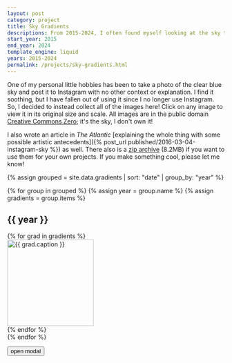 ```yaml
---
layout: post
category: project
title: Sky Gradients
descriptions: From 2015-2024, I often found myself looking at the sky to capture an image of a sky gradient and post it to Instagram. This archive collects all the gradients for users to browse without needing Instagram.
start_year: 2015
end_year: 2024
template_engine: liquid
years: 2015-2024
permalink: /projects/sky-gradients.html
---
```

One of my personal little hobbies has been to take a photo of the clear blue sky and post it to Instagram with no other context or explanation. I find it soothing, but I have fallen out of using it since I no longer use Instagram. So, I decided to instead collect all of the images here! Click on any image to view it in its original size and scale. All images are in the public domain [Creative Commons Zero](https://creativecommons.org/public-domain/cc0/); it's the sky, I don't own it!

I also wrote an article in _The Atlantic_ [explaining the whole thing with some possible artistic antecedents]({% post_url published/2016-03-04-instagram-sky %}) as well. There also is a [zip archive](/images/projects/sky-gradients.zip) (8.2MB) if you want to use them for your own projects. If you make something cool, please let me know!

{% assign grouped = site.data.gradients | sort: "date" | group_by: "year" %}

{% for group in grouped %}
  {% assign year = group.name %}
  {% assign gradients = group.items %}

  <h2 class="h2">{{ year }}</h2>
  <!--grid-cols-2 md:grid-cols-3 lg:grid-cols-4  -->
  <div class="flex flex-wrap flex-row gap-1 justify-start not-prose">
      {% for grad in gradients %}
        <div>
            <a onclick="modal_{{ grad.id }}.showModal()"><img src="/images/projects/sky-gradients/thumbnails/{{ grad.filename | replace: '.jpg', '-200.jpg' }}" width="200" height="200" alt="{{ grad.caption }}"/></a>
            <dialog id="modal_{{ grad.id }}" class="modal modal-bottom sm:modal-middle">
              <div class="modal-box">
                  <figure>
                      <img class="w-full object-cover p-1" src="/images/projects/sky-gradients/{{ grad.filename }}"/>
                      <figcaption class="px-5 py-5 text-center text-md font-mono font-semibold">{{ grad.caption }}</figcaption>
                  </figure>
              </div>
              <form method="dialog" class="modal-backdrop">
                <button>close</button>
              </form>
            </dialog>
        </div>
      {% endfor %}
  </div>
{% endfor %}


<!-- Open the modal using ID.showModal() method -->
<button class="btn" onclick="my_modal_2.showModal()">open modal</button>
<dialog id="my_modal_2" class="modal">
  <div class="modal-box">
    <h3 class="text-lg font-bold">Hello!</h3>
    <p class="py-4">Press ESC key or click outside to close</p>
  </div>
  <form method="dialog" class="modal-backdrop">
    <button>close</button>
  </form>
</dialog>
